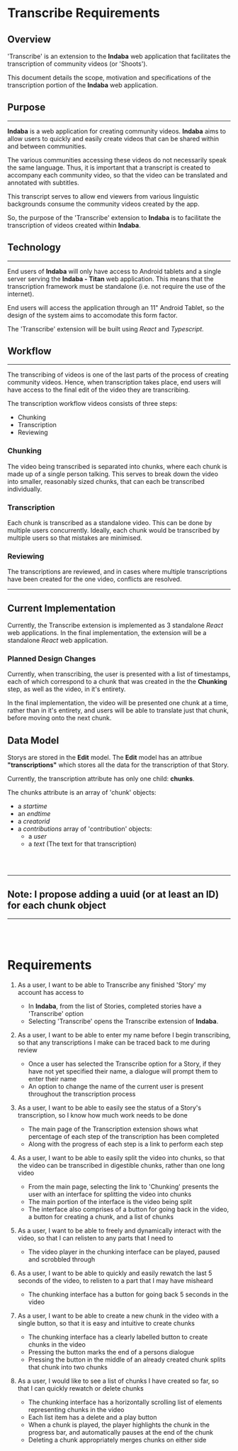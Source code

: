 # Transcribe Requirements

## Overview

'Transcribe' is an extension to the **Indaba** web application that facilitates
the transcription of community videos (or 'Shoots').

This document details the scope, motivation and specifications of the transcription portion of the **Indaba** web application.

## Purpose

---

**Indaba** is a web application for creating community videos. **Indaba** aims
to allow users to quickly and easily create videos that can be shared
within and between communities.

The various communities accessing these videos do not necessarily speak the
same language. Thus, it is important that a transcript is
created to accompany each community video, so that the video can be translated
and annotated with subtitles.

This transcript serves to allow end viewers from various linguistic 
backgrounds consume the community videos created by the app.

So, the purpose of the 'Transcribe' extension to **Indaba** is to facilitate
the transcription of videos created within **Indaba**.

## Technology

---

End users of **Indaba** will only have access to Android tablets and a single
server serving the **Indaba - Titan** web application. This means that
the transcription framework must be standalone (i.e. not require the use of
the internet).

End users will access the application through an 11" Android Tablet,
so the design of the system aims to accomodate this form factor.

The 'Transcribe' extension will be built using *React* and *Typescript*.

## Workflow

---

The transcribing of videos is one of the last parts of the process of creating
community videos. Hence, when transcription takes place, end users will have
access to the final edit of the video they are transcribing.

The transcription workflow videos consists of three steps:
 - Chunking
 - Transcription
 - Reviewing

### Chunking

The video being transcribed is separated into chunks, where each chunk is made
up of a single person talking. This serves to break down the video into
smaller, reasonably sized chunks, that can each be transcribed individually.

### Transcription

Each chunk is transcribed as a standalone video. This can be done by multiple
users concurrently. Ideally, each chunk would be transcribed by multiple users
so that mistakes are minimised.

### Reviewing

The transcriptions are reviewed, and in cases where multiple transcriptions
have been created for the one video, conflicts are resolved.

---

## Current Implementation

Currently, the Transcribe extension is implemented as 3 standalone *React*
web applications. In the final implementation, the extension will be a
standalone *React* web application.

### Planned Design Changes

Currently, when transcribing, the user is presented with a list of timestamps,
each of which correspond to a chunk that was created in the the **Chunking**
step, as well as the video, in it's entirety.

In the final implementation, the video will be presented one chunk at a time,
rather than in it's entirety, and users will be able to translate
just that chunk, before moving onto the next chunk.

## Data Model

Storys are stored in the **Edit** model. The **Edit** model has an attribue
**"transcriptions"** which stores all the data for the transcription of that
Story.

Currently, the transcription attribute has only one child: **chunks**.

The chunks attribute is an array of 'chunk' objects:
- a *startime*
- an *endtime*
- a *creatorid*
- a *contributions* array of 'contribution' objects:
  - a *user*
  - a *text* (The text for that transcription)

<br/>
<br/>

---
## Note: I propose adding a uuid (or at least an ID) for each chunk object
---
<br/>
<br/>

# Requirements

1. As a user, I want to be able to Transcribe any finished 'Story' my account
   has access to

   - In **Indaba**, from the list of Stories, completed stories have a
     'Transcribe' option
   - Selecting 'Transcribe' opens the Transcribe extension of **Indaba**.

2. As a user, I want to be able to enter my name before I begin transcribing,
   so that any transcriptions I make can be traced back to me during review

   - Once a user has selected the Transcribe option for a Story, if they
     have not yet specified their name, a dialogue will prompt them to
     enter their name
   - An option to change the name of the current user is present throughout
     the transcription process

3. As a user, I want to be able to easily see the status of a Story's
   transcription, so I know how much work needs to be done

   - The main page of the Transcription extension shows what percentage of
     each step of the transcription has been completed
   - Along with the progress of each step is a link to perform each step

4. As a user, I want to be able to easily split the video into chunks,
   so that the video can be transcribed in digestible chunks, rather
   than one long video

   - From the main page, selecting the link to 'Chunking' presents the user
     with an interface for splitting the video into chunks
   - The main portion of the interface is the video being split
   - The interface also comprises of a button for going back in the video,
     a button for creating a chunk, and a list of chunks

5. As a user, I want to be able to freely and dynamically interact with the
   video, so that I can relisten to any parts that I need to

   - The video player in the chunking interface can be played, paused and
     scrobbled through

6. As a user, I want to be able to quickly and easily rewatch the last 5
   seconds of the video, to relisten to a part that I may have misheard

   - The chunking interface has a button for going back 5 seconds in the video

7. As a user, I want to be able to create a new chunk in the video with a
   single button, so that it is easy and intuitive to create chunks

   - The chunking interface has a clearly labelled button to create chunks
     in the video
   - Pressing the button marks the end of a persons dialogue
   - Pressing the button in the middle of an already created chunk splits
     that chunk into two chunks

8. As a user, I would like to see a list of chunks I have created so far,
   so that I can quickly rewatch or delete chunks

   - The chunking interface has a horizontally scrolling list of elements
     representing chunks in the video
   - Each list item has a delete and a play button
   - When a chunk is played, the player highlights the chunk in the progress
     bar, and automatically pauses at the end of the chunk
   - Deleting a chunk appropriately merges chunks on either side